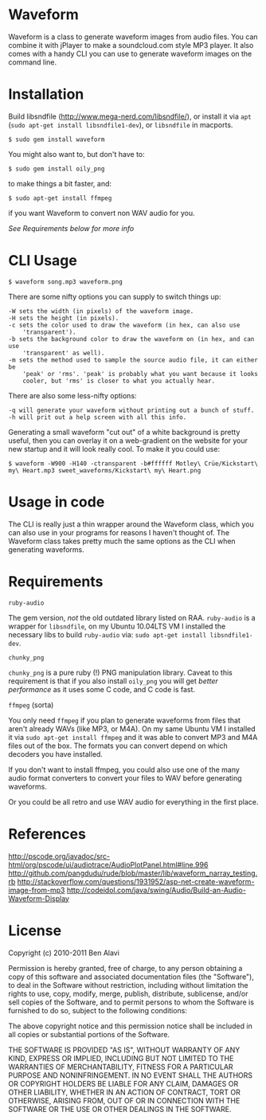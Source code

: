 Waveform
========

Waveform is a class to generate waveform images from audio files. You can
combine it with jPlayer to make a soundcloud.com style MP3 player. It also
comes with a handy CLI you can use to generate waveform images on the command
line.

Installation
============

Build libsndfile (http://www.mega-nerd.com/libsndfile/), or install it via `apt`
(`sudo apt-get install libsndfile1-dev`), or `libsndfile` in macports.

    $ sudo gem install waveform

You might also want to, but don't have to:

    $ sudo gem install oily_png
    
to make things a bit faster, and:

    $ sudo apt-get install ffmpeg
    
if you want Waveform to convert non WAV audio for you.

_See Requirements below for more info_

CLI Usage
=========

    $ waveform song.mp3 waveform.png

There are some nifty options you can supply to switch things up:

    -W sets the width (in pixels) of the waveform image.
    -H sets the height (in pixels).
    -c sets the color used to draw the waveform (in hex, can also use
        'transparent').
    -b sets the background color to draw the waveform on (in hex, and can use
        'transparent' as well).
    -m sets the method used to sample the source audio file, it can either be
        'peak' or 'rms'. 'peak' is probably what you want because it looks
        cooler, but 'rms' is closer to what you actually hear.

There are also some less-nifty options:

    -q will generate your waveform without printing out a bunch of stuff.
    -h will prit out a help screen with all this info.

Generating a small waveform "cut out" of a white background is pretty useful,
then you can overlay it on a web-gradient on the website for your new startup
and it will look really cool. To make it you could use:

    $ waveform -W900 -H140 -ctransparent -b#ffffff Motley\ Crüe/Kickstart\ my\ Heart.mp3 sweet_waveforms/Kickstart\ my\ Heart.png

Usage in code
=============

The CLI is really just a thin wrapper around the Waveform class, which you can
also use in your programs for reasons I haven't thought of. The Waveform class
takes pretty much the same options as the CLI when generating waveforms.

Requirements
============

`ruby-audio`

The gem version, *not* the old outdated library listed on RAA. `ruby-audio` is
a wrapper for `libsndfile`, on my Ubuntu 10.04LTS VM I installed the necessary
libs to build `ruby-audio` via: `sudo apt-get install libsndfile1-dev`.

`chunky_png`

`chunky_png` is a pure ruby (!) PNG manipulation library. Caveat to this
requirement is that if you also install `oily_png` you will get *better
performance* as it uses some C code, and C code is fast.

`ffmpeg` (sorta)

You only need `ffmpeg` if you plan to generate waveforms from files that aren't
already WAVs (like MP3, or M4A). On my same Ubuntu VM I installed it via `sudo
apt-get install ffmpeg` and it was able to convert MP3 and M4A files out of the
box. The formats you can convert depend on which decoders you have installed.

If you don't want to install ffmpeg, you could also use one of the many audio
format converters to convert your files to WAV before generating waveforms.

Or you could be all retro and use WAV audio for everything in the first place.

References
==========

<http://pscode.org/javadoc/src-html/org/pscode/ui/audiotrace/AudioPlotPanel.html#line.996>
<http://github.com/pangdudu/rude/blob/master/lib/waveform_narray_testing.rb>
<http://stackoverflow.com/questions/1931952/asp-net-create-waveform-image-from-mp3>
<http://codeidol.com/java/swing/Audio/Build-an-Audio-Waveform-Display>

License
=======

Copyright (c) 2010-2011 Ben Alavi

Permission is hereby granted, free of charge, to any person obtaining a copy of
this software and associated documentation files (the "Software"), to deal in
the Software without restriction, including without limitation the rights to
use, copy, modify, merge, publish, distribute, sublicense, and/or sell copies
of the Software, and to permit persons to whom the Software is furnished to do
so, subject to the following conditions:

The above copyright notice and this permission notice shall be included in all
copies or substantial portions of the Software.

THE SOFTWARE IS PROVIDED "AS IS", WITHOUT WARRANTY OF ANY KIND, EXPRESS OR
IMPLIED, INCLUDING BUT NOT LIMITED TO THE WARRANTIES OF MERCHANTABILITY,
FITNESS FOR A PARTICULAR PURPOSE AND NONINFRINGEMENT. IN NO EVENT SHALL THE
AUTHORS OR COPYRIGHT HOLDERS BE LIABLE FOR ANY CLAIM, DAMAGES OR OTHER
LIABILITY, WHETHER IN AN ACTION OF CONTRACT, TORT OR OTHERWISE, ARISING FROM,
OUT OF OR IN CONNECTION WITH THE SOFTWARE OR THE USE OR OTHER DEALINGS IN THE
SOFTWARE.
